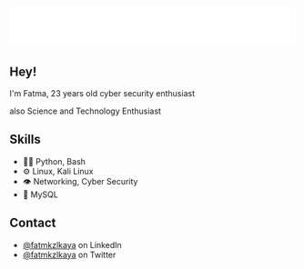 <h1 align="center">
  <img src="https://raw.githubusercontent.com/fatmkzlkaya/fatmkzlkaya/78db5ceec1cc05fe2340fc6f623d30db70437566/name.svg" alt="Fatma Kızılkaya" />
</h1>

## Hey! 
I'm Fatma, 23 years old cyber security enthusiast

also Science and Technology Enthusiast 

## Skills
- 👨‍💻 Python, Bash
- ⚙️ Linux, Kali Linux
- 👁️ Networking, Cyber Security
- 💽 MySQL

## Contact
- [@fatmkzlkaya](https://www.linkedin.com/in/fatma-kizilkaya/) on LinkedIn
- [@fatmkzlkaya](https://twitter.com/fatmkzlkaya) on Twitter

